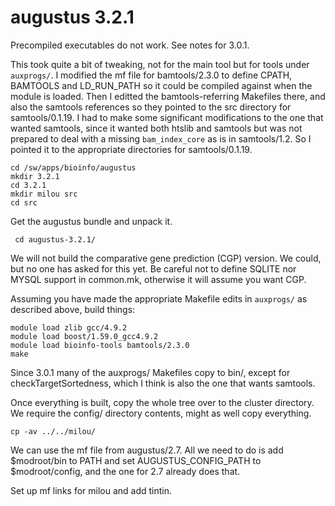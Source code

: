 augustus 3.2.1
==============

Precompiled executables do not work.  See notes for 3.0.1.

This took quite a bit of tweaking, not for the main tool but for tools under
`auxprogs/`.  I modified the mf file for bamtools/2.3.0 to define CPATH,
BAMTOOLS and LD_RUN_PATH so it could be compiled against when the module is
loaded.  Then I editted the bamtools-referring Makefiles there, and also the
samtools references so they pointed to the src directory for samtools/0.1.19.
I had to make some significant modifications to the one that wanted samtools,
since it wanted both htslib and samtools but was not prepared to deal with
a missing `bam_index_core` as is in samtools/1.2.  So I pointed it to the
appropriate directories for samtools/0.1.19.

    cd /sw/apps/bioinfo/augustus
    mkdir 3.2.1
    cd 3.2.1
    mkdir milou src
    cd src

Get the augustus bundle and unpack it.
 
     cd augustus-3.2.1/

We will not build the comparative gene prediction (CGP) version.  We could, but
no one has asked for this yet.  Be careful not to define SQLITE nor MYSQL
support in common.mk, otherwise it will assume you want CGP.

Assuming you have made the appropriate Makefile edits in `auxprogs/` as
described above, build things:

    module load zlib gcc/4.9.2
    module load boost/1.59.0_gcc4.9.2
    module load bioinfo-tools bamtools/2.3.0
    make

Since 3.0.1 many of the auxprogs/ Makefiles copy to bin/, except for
checkTargetSortedness, which I think is also the one that wants samtools.

Once everything is built, copy the whole tree over to the cluster directory.
We require the config/ directory contents, might as well copy everything.

    cp -av ../../milou/

We can use the mf file from augustus/2.7.  All we need to do is add
$modroot/bin to PATH and set AUGUSTUS_CONFIG_PATH to $modroot/config, and the
one for 2.7 already does that.

Set up mf links for milou and add tintin.


